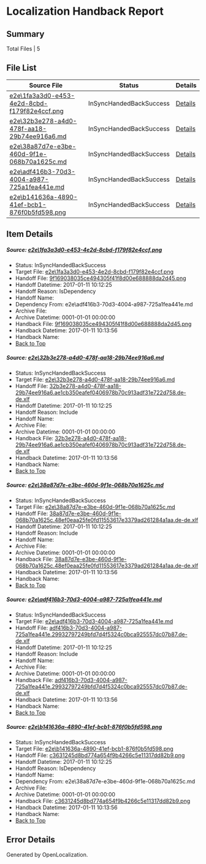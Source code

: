 # <a name='report-top'></a> Localization Handback Report

## Summary
 Total Files | 5

## File List
 Source File | Status | Details 
 ----------- | ------ | ------- 
 [e2e\1fa3a3d0-e453-4e2d-8cbd-f179f82e4ccf.png](https://github.com/OpenLocalizationTestOrg/ol-test0/blob/d11eebe32283234b0099d5144cb770a83a799211/e2e/1fa3a3d0-e453-4e2d-8cbd-f179f82e4ccf.png) | InSyncHandedBackSuccess | [Details](#9f169038035ce494305f41f8d00e688888da2d451)
 [e2e\32b3e278-a4d0-478f-aa18-29b74ee916a6.md](https://github.com/OpenLocalizationTestOrg/ol-test0/blob/d11eebe32283234b0099d5144cb770a83a799211/e2e/32b3e278-a4d0-478f-aa18-29b74ee916a6.md) | InSyncHandedBackSuccess | [Details](#4a7eee885db70b2c0129130f3b1d38afd1b505fb2)
 [e2e\38a87d7e-e3be-460d-9f1e-068b70a1625c.md](https://github.com/OpenLocalizationTestOrg/ol-test0/blob/d11eebe32283234b0099d5144cb770a83a799211/e2e/38a87d7e-e3be-460d-9f1e-068b70a1625c.md) | InSyncHandedBackSuccess | [Details](#64473e82d32b9bd16d4caabf04366fac22406ca63)
 [e2e\adf416b3-70d3-4004-a987-725a1fea441e.md](https://github.com/OpenLocalizationTestOrg/ol-test0/blob/d11eebe32283234b0099d5144cb770a83a799211/e2e/adf416b3-70d3-4004-a987-725a1fea441e.md) | InSyncHandedBackSuccess | [Details](#550057e2fe8e46bc181977a43481398256aa0ac34)
 [e2e\b141636a-4890-41ef-bcb1-876f0b5fd598.png](https://github.com/OpenLocalizationTestOrg/ol-test0/blob/d11eebe32283234b0099d5144cb770a83a799211/e2e/b141636a-4890-41ef-bcb1-876f0b5fd598.png) | InSyncHandedBackSuccess | [Details](#c3631245d8bd774a654f9b4266c5e11317dd82b95)

## Item Details
##### <a name='9f169038035ce494305f41f8d00e688888da2d451'></a> Source: [e2e\1fa3a3d0-e453-4e2d-8cbd-f179f82e4ccf.png](https://github.com/OpenLocalizationTestOrg/ol-test0/blob/d11eebe32283234b0099d5144cb770a83a799211/e2e/1fa3a3d0-e453-4e2d-8cbd-f179f82e4ccf.png)
* Status: InSyncHandedBackSuccess
* Target File: [e2e\1fa3a3d0-e453-4e2d-8cbd-f179f82e4ccf.png](https://github.com/OpenLocalizationTestOrg/ol-test0-dede/blob/0858c82c32e93d8cda4f75c22ee05d6a008392cc/e2e/1fa3a3d0-e453-4e2d-8cbd-f179f82e4ccf.png)
* Handoff File: [9f169038035ce494305f41f8d00e688888da2d45.png](https://github.com/OpenLocalizationTestOrg/ol-test0-handoff/blob/bd25c066d0acf989254a0e0fdb2fc3023773b2e8/ol-handoff/OpenLocalizationTestOrg/ol-test0-dede/shujia/ht/9f169038035ce494305f41f8d00e688888da2d45.png)
* Handoff Datetime: 2017-01-11 10:12:25
* Handoff Reason: IsDependency
* Handoff Name: 
* Dependency From: e2e\adf416b3-70d3-4004-a987-725a1fea441e.md
* Archive File: 
* Archive Datetime: 0001-01-01 00:00:00
* Handback File: [9f169038035ce494305f41f8d00e688888da2d45.png](https://github.com/OpenLocalizationTestOrg/ol-test0-handback/blob/0c0080c264e2540237f6e96610647b9123a2bb09/ol-handback/OpenLocalizationTestOrg/ol-test0-dede/shujia/ht/9f169038035ce494305f41f8d00e688888da2d45.png)
* Handback Datetime: 2017-01-11 10:13:56
* Handback Name: 
* [Back to Top](#report-top)

##### <a name='4a7eee885db70b2c0129130f3b1d38afd1b505fb2'></a> Source: [e2e\32b3e278-a4d0-478f-aa18-29b74ee916a6.md](https://github.com/OpenLocalizationTestOrg/ol-test0/blob/d11eebe32283234b0099d5144cb770a83a799211/e2e/32b3e278-a4d0-478f-aa18-29b74ee916a6.md)
* Status: InSyncHandedBackSuccess
* Target File: [e2e\32b3e278-a4d0-478f-aa18-29b74ee916a6.md](https://github.com/OpenLocalizationTestOrg/ol-test0-dede/blob/0858c82c32e93d8cda4f75c22ee05d6a008392cc/e2e/32b3e278-a4d0-478f-aa18-29b74ee916a6.md)
* Handoff File: [32b3e278-a4d0-478f-aa18-29b74ee916a6.ae1cb350eafef0406978b70c913adf31e722d758.de-de.xlf](https://github.com/OpenLocalizationTestOrg/ol-test0-handoff/blob/bd25c066d0acf989254a0e0fdb2fc3023773b2e8/ol-handoff/OpenLocalizationTestOrg/ol-test0-dede/shujia/ht/32b3e278-a4d0-478f-aa18-29b74ee916a6.ae1cb350eafef0406978b70c913adf31e722d758.de-de.xlf)
* Handoff Datetime: 2017-01-11 10:12:25
* Handoff Reason: Include
* Handoff Name: 
* Archive File: 
* Archive Datetime: 0001-01-01 00:00:00
* Handback File: [32b3e278-a4d0-478f-aa18-29b74ee916a6.ae1cb350eafef0406978b70c913adf31e722d758.de-de.xlf](https://github.com/OpenLocalizationTestOrg/ol-test0-handback/blob/0c0080c264e2540237f6e96610647b9123a2bb09/ol-handback/OpenLocalizationTestOrg/ol-test0-dede/shujia/ht/32b3e278-a4d0-478f-aa18-29b74ee916a6.ae1cb350eafef0406978b70c913adf31e722d758.de-de.xlf)
* Handback Datetime: 2017-01-11 10:13:56
* Handback Name: 
* [Back to Top](#report-top)

##### <a name='64473e82d32b9bd16d4caabf04366fac22406ca63'></a> Source: [e2e\38a87d7e-e3be-460d-9f1e-068b70a1625c.md](https://github.com/OpenLocalizationTestOrg/ol-test0/blob/d11eebe32283234b0099d5144cb770a83a799211/e2e/38a87d7e-e3be-460d-9f1e-068b70a1625c.md)
* Status: InSyncHandedBackSuccess
* Target File: [e2e\38a87d7e-e3be-460d-9f1e-068b70a1625c.md](https://github.com/OpenLocalizationTestOrg/ol-test0-dede/blob/0858c82c32e93d8cda4f75c22ee05d6a008392cc/e2e/38a87d7e-e3be-460d-9f1e-068b70a1625c.md)
* Handoff File: [38a87d7e-e3be-460d-9f1e-068b70a1625c.48ef0eaa25fe0fd11553617e3379ad261284a1aa.de-de.xlf](https://github.com/OpenLocalizationTestOrg/ol-test0-handoff/blob/bd25c066d0acf989254a0e0fdb2fc3023773b2e8/ol-handoff/OpenLocalizationTestOrg/ol-test0-dede/shujia/ht/38a87d7e-e3be-460d-9f1e-068b70a1625c.48ef0eaa25fe0fd11553617e3379ad261284a1aa.de-de.xlf)
* Handoff Datetime: 2017-01-11 10:12:25
* Handoff Reason: Include
* Handoff Name: 
* Archive File: 
* Archive Datetime: 0001-01-01 00:00:00
* Handback File: [38a87d7e-e3be-460d-9f1e-068b70a1625c.48ef0eaa25fe0fd11553617e3379ad261284a1aa.de-de.xlf](https://github.com/OpenLocalizationTestOrg/ol-test0-handback/blob/0c0080c264e2540237f6e96610647b9123a2bb09/ol-handback/OpenLocalizationTestOrg/ol-test0-dede/shujia/ht/38a87d7e-e3be-460d-9f1e-068b70a1625c.48ef0eaa25fe0fd11553617e3379ad261284a1aa.de-de.xlf)
* Handback Datetime: 2017-01-11 10:13:56
* Handback Name: 
* [Back to Top](#report-top)

##### <a name='550057e2fe8e46bc181977a43481398256aa0ac34'></a> Source: [e2e\adf416b3-70d3-4004-a987-725a1fea441e.md](https://github.com/OpenLocalizationTestOrg/ol-test0/blob/d11eebe32283234b0099d5144cb770a83a799211/e2e/adf416b3-70d3-4004-a987-725a1fea441e.md)
* Status: InSyncHandedBackSuccess
* Target File: [e2e\adf416b3-70d3-4004-a987-725a1fea441e.md](https://github.com/OpenLocalizationTestOrg/ol-test0-dede/blob/0858c82c32e93d8cda4f75c22ee05d6a008392cc/e2e/adf416b3-70d3-4004-a987-725a1fea441e.md)
* Handoff File: [adf416b3-70d3-4004-a987-725a1fea441e.29932797249bfd7d4f5324c0bca925557dc07b87.de-de.xlf](https://github.com/OpenLocalizationTestOrg/ol-test0-handoff/blob/bd25c066d0acf989254a0e0fdb2fc3023773b2e8/ol-handoff/OpenLocalizationTestOrg/ol-test0-dede/shujia/ht/adf416b3-70d3-4004-a987-725a1fea441e.29932797249bfd7d4f5324c0bca925557dc07b87.de-de.xlf)
* Handoff Datetime: 2017-01-11 10:12:25
* Handoff Reason: Include
* Handoff Name: 
* Archive File: 
* Archive Datetime: 0001-01-01 00:00:00
* Handback File: [adf416b3-70d3-4004-a987-725a1fea441e.29932797249bfd7d4f5324c0bca925557dc07b87.de-de.xlf](https://github.com/OpenLocalizationTestOrg/ol-test0-handback/blob/0c0080c264e2540237f6e96610647b9123a2bb09/ol-handback/OpenLocalizationTestOrg/ol-test0-dede/shujia/ht/adf416b3-70d3-4004-a987-725a1fea441e.29932797249bfd7d4f5324c0bca925557dc07b87.de-de.xlf)
* Handback Datetime: 2017-01-11 10:13:56
* Handback Name: 
* [Back to Top](#report-top)

##### <a name='c3631245d8bd774a654f9b4266c5e11317dd82b95'></a> Source: [e2e\b141636a-4890-41ef-bcb1-876f0b5fd598.png](https://github.com/OpenLocalizationTestOrg/ol-test0/blob/d11eebe32283234b0099d5144cb770a83a799211/e2e/b141636a-4890-41ef-bcb1-876f0b5fd598.png)
* Status: InSyncHandedBackSuccess
* Target File: [e2e\b141636a-4890-41ef-bcb1-876f0b5fd598.png](https://github.com/OpenLocalizationTestOrg/ol-test0-dede/blob/0858c82c32e93d8cda4f75c22ee05d6a008392cc/e2e/b141636a-4890-41ef-bcb1-876f0b5fd598.png)
* Handoff File: [c3631245d8bd774a654f9b4266c5e11317dd82b9.png](https://github.com/OpenLocalizationTestOrg/ol-test0-handoff/blob/bd25c066d0acf989254a0e0fdb2fc3023773b2e8/ol-handoff/OpenLocalizationTestOrg/ol-test0-dede/shujia/ht/c3631245d8bd774a654f9b4266c5e11317dd82b9.png)
* Handoff Datetime: 2017-01-11 10:12:25
* Handoff Reason: IsDependency
* Handoff Name: 
* Dependency From: e2e\38a87d7e-e3be-460d-9f1e-068b70a1625c.md
* Archive File: 
* Archive Datetime: 0001-01-01 00:00:00
* Handback File: [c3631245d8bd774a654f9b4266c5e11317dd82b9.png](https://github.com/OpenLocalizationTestOrg/ol-test0-handback/blob/0c0080c264e2540237f6e96610647b9123a2bb09/ol-handback/OpenLocalizationTestOrg/ol-test0-dede/shujia/ht/c3631245d8bd774a654f9b4266c5e11317dd82b9.png)
* Handback Datetime: 2017-01-11 10:13:56
* Handback Name: 
* [Back to Top](#report-top)


## Error Details

Generated by OpenLocalization.
